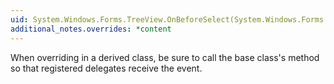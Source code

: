 ```yaml
---
uid: System.Windows.Forms.TreeView.OnBeforeSelect(System.Windows.Forms.TreeViewCancelEventArgs)
additional_notes.overrides: *content
---
```


<p>When overriding <xref href="System.Windows.Forms.TreeView.OnBeforeSelect(System.Windows.Forms.TreeViewCancelEventArgs)"></xref> in a derived class, be sure to call the base class's <xref href="System.Windows.Forms.TreeView.OnBeforeSelect(System.Windows.Forms.TreeViewCancelEventArgs)"></xref> method so that registered delegates receive the event.</p>


